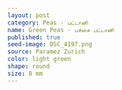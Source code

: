 ```yaml
---
layout: post
category: Peas - பட்டானி
name: Green Peas - பச்சை பட்டானி
published: true
seed-image: DSC_4197.png
source: Paramez Zurich
color: light green
shape: round
size: 8 mm
---
```




<!--more-->
